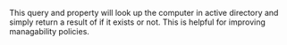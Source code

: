 
This query and property will look up the computer in active directory and simply return a result
of if it exists or not. This is helpful for improving managability policies.